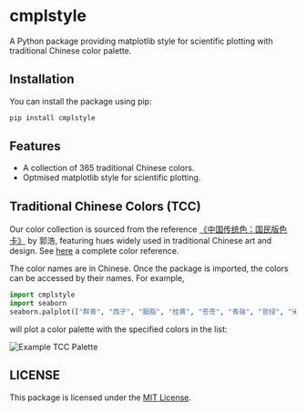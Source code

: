 # cmplstyle

A Python package providing matplotlib style for scientific plotting with traditional Chinese color palette.

## Installation
You can install the package using pip:
```bash
pip install cmplstyle
```

## Features

- A collection of 365 traditional Chinese colors.
- Optmised matplotlib style for scientific plotting.

## Traditional Chinese Colors (TCC)

Our color collection is sourced from the reference [《中国传统色：国民版色卡》](https://www.douban.com/doubanapp/dispatch/book/35951952?dt_dapp=1) by 郭浩, featuring hues widely used in traditional Chinese art and design. See [here](https://jinyiliu.github.io/2025/08/13/cmplstyle/TCC_ncols_5.pdf) a complete color reference.

The color names are in Chinese. Once the package is imported, the colors can be accessed by their names. For example,
```python
import cmplstyle
import seaborn
seaborn.palplot(["群青", "西子", "胭脂", "桂黄", "苍苍", "青骊", "官绿", "米汤娇", "沧浪", "梅子青", "石榴裙"])
```
will plot a color palette with the specified colors in the list:

![Example TCC Palette](./cmplstyle/assets/example_tcc_palette.png)


## LICENSE
This package is licensed under the [MIT License](./LICENSE).
